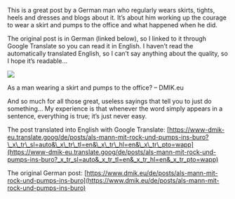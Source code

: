 This is a great post by a German man who regularly wears skirts, tights, heels and dresses and blogs about it. It’s about him working up the courage to wear a skirt and pumps to the office and what happened when he did.

The original post is in German (linked below), so I linked to it through Google Translate so you can read it in English. I haven’t read the automatically translated English, so I can’t say anything about the quality, so I hope it’s readable…

[](https://www-dmik-eu.translate.goog/de/posts/als-mann-mit-rock-und-pumps-ins-buro?_x_tr_sl=auto&_x_tr_tl=en&_x_tr_hl=en&_x_tr_pto=wapp "As a man wearing a skirt and pumps to the office? - DMIK.eu")

![](cropped-dmik-logo.png)

As a man wearing a skirt and pumps to the office? – DMIK.eu

And so much for all those great, useless sayings that tell you to just do something… My experience is that whenever the word simply appears in a sentence, everything is true; it’s just never easy.

The post translated into English with Google Translate: [https://www-dmik-eu.translate.goog/de/posts/als-mann-mit-rock-und-pumps-ins-buro?\_x\_tr\_sl=auto&\_x\_tr\_tl=en&\_x\_tr\_hl=en&\_x\_tr\_pto=wapp](https://www-dmik-eu.translate.goog/de/posts/als-mann-mit-rock-und-pumps-ins-buro?_x_tr_sl=auto&_x_tr_tl=en&_x_tr_hl=en&_x_tr_pto=wapp)

The original German post: [https://www.dmik.eu/de/posts/als-mann-mit-rock-und-pumps-ins-buro](https://www.dmik.eu/de/posts/als-mann-mit-rock-und-pumps-ins-buro)